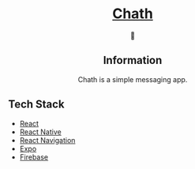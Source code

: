 <div align="center">
	<h1><a href="#">Chath</a></h1>
  💬
<h2>Information</h1>

Chath is a simple messaging app. 
	
</div>


## Tech Stack

- [React](https://reactjs.org/)
- [React Native](https://reactnative.dev/)
- [React Navigation](https://reactnavigation.org/)
- [Expo](https://expo.dev/)
- [Firebase](https://firebase.google.com/)
